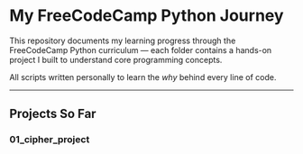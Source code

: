 # My FreeCodeCamp Python Journey

This repository documents my learning progress through the FreeCodeCamp Python curriculum — each folder contains a hands-on project I built to understand core programming concepts.  

All scripts written personally to learn the *why* behind every line of code.  

---

## Projects So Far
### 01_cipher_project  
